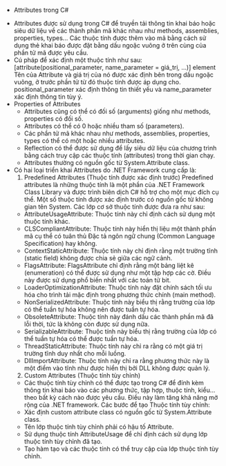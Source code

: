 * Attributes trong C#
- Attributes được sử dụng trong C# để truyền tải thông tin khai báo hoặc siêu dữ liệu về các thành phần mã khác nhau như methods, assemblies, properties, types... Các thuộc tính được thêm vào mã bằng cách sử dụng thẻ khai báo được đặt bằng dấu ngoặc vuông ở trên cùng của phần tử mã được yêu cầu.
- Cú pháp để xác định một thuộc tính như sau:
    [attribute(positional_parameter, name_parameter = giá_trị, ...)]
    element
  Tên của Attribute và giá trị của nó được xác định bên trong dấu ngoặc vuông, ở trước phần tử từ đó thuộc tính được áp dụng cho. positional_parameter xác định thông tin thiết yếu và name_parameter xác định thông tin tùy ý.
- Properties of Attributes
  + Attributes cũng có thể có đối số (arguments) giống như methods, properties có đối số.
  + Attributes có thể có 0 hoặc nhiều tham số (parameters).
  + Các phần tử mã khác nhau như methods, assemblies, properties, types có thể có một hoặc nhiều attributes.
  + Reflection có thể được sử dụng để lấy siêu dữ liệu của chương trình bằng cách truy cập các thuộc tính (attributes) trong thời gian chạy.
  + Attributes thường có nguồn gốc từ System.Attribute class.
- Có hai loại triển khai Attributes do .NET Framework cung cấp là:
  1. Predefined Attributes (Thuộc tính được xác định trước)
  Predefined attributes là những thuộc tính là một phần của .NET Framework Class Library và được trình biên dịch C# hỗ trợ cho một mục đích cụ thể. Một số thuộc tính được xác định trước có nguồn gốc từ không gian tên System. Các lớp cơ sở thuộc tính được đưa ra như sau:
  - AttributeUsageAttribute: Thuộc tính này chỉ định cách sử dụng một thuộc tính khác.
  - CLSCompliantAttribute: Thuộc tính này hiển thị liệu một thành phần mã cụ thể có tuân thủ Đặc tả ngôn ngữ chung (Common Language Specification) hay không.
  - ContextStaticAttribute: Thuộc tính này chỉ định rằng một trường tĩnh (static field) không được chia sẻ giữa các ngữ cảnh.
  - FlagsAttribute: FlagsAttribute chỉ định rằng một bảng liệt kê (enumeration) có thể được sử dụng như một tập hợp các cờ. Điều này được sử dụng phổ biến nhất với các toán tử bit.
  - LoaderOptimizationAttribute: Thuộc tính này đặt chính sách tối ưu hóa cho trình tải mặc định trong phương thức chính (main method).
  - NonSerializedAttribute: Thuộc tính này biểu thị rằng trường của lớp có thể tuần tự hóa không nên được tuần tự hóa.
  - ObsoleteAttribute: Thuộc tính này đánh dấu các thành phần mã đã lỗi thời, tức là không còn được sử dụng nữa.
  - SerializableAttribute: Thuộc tính này biểu thị rằng trường của lớp có thể tuần tự hóa có thể được tuần tự hóa.
  - ThreadStaticAttribute: Thuộc tính này chỉ ra rằng có một giá trị trường tĩnh duy nhất cho mỗi luồng.
  - DllImportAttribute: Thuộc tính này chỉ ra rằng phương thức này là một điểm vào tĩnh như được hiển thị bởi DLL không được quản lý.
  2. Custom Attributes (Thuộc tính tùy chỉnh)
  - Các thuộc tính tùy chỉnh có thể được tạo trong C# để đính kèm thông tin khai báo vào các phương thức, tập hợp, thuộc tính, kiểu... theo bất kỳ cách nào được yêu cầu. Điều này làm tăng khả năng mở rộng của .NET framework. Các bước để tạo Thuộc tính tùy chỉnh:
  + Xác định custom attribute class có nguồn gốc từ System.Attribute class.
  + Tên lớp thuộc tính tùy chỉnh phải có hậu tố Attribute.
  + Sử dụng thuộc tính AttributeUsage để chỉ định cách sử dụng lớp thuộc tính tùy chỉnh đã tạo.
  + Tạo hàm tạo và các thuộc tính có thể truy cập của lớp thuộc tính tùy chỉnh.